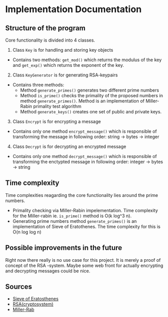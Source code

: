 # Implementation Documentation

## Structure of the program
Core functionality is divided into 4 classes. 

1. Class `Key` is for handling and storing key objects
- Contains two methods: `get_mod()` which returns the modulus of the key and `get_exp()` which returns the exponent of the key.

2. Class `KeyGenerator` is for generating RSA-keypairs
- Contains three methods:
    - Method `generate_primes()` generates two different prime numbers
    - Method `is_prime()` checks the primality of the proposed numbers in method `generate_primes()`. Method is an implementation of Miller-Rabin primality test algorithm
    - Method `generate_keys()` creates one set of public and private keys. 

3. Class `Encrypt` is for encrypting a message
- Contains only one method `encrypt_message()` which is responsible of transforming the message in following order: string -> bytes -> integer

4. Class `Decrypt` is for decrypting an encrypted message
- Contains only one method `decrypt_message()` which is responsible of transforming the enctypted message in following order: integer -> bytes -> string 

## Time complexity
Time complexities reagarding the core functionality lies around the prime numbers.

- Primality checking via Miller-Rabin impelementation. Time complexity for the Miller-rabin ie. `is_prime()` method is O(k log^3 n). 
- Generating prime numbers method `generate_primes()` is an implementation of Sieve of Eratothenes. The time complexity for this is O(n log log n)

## Possible improvements in the future
Right now there really is no use case for this project. It is merely a proof of concept of the RSA -system. Maybe some web front for actually encrypting and decrypting messages could be nice.

## Sources
- [Sieve of Eratosthenes](https://en.wikipedia.org/wiki/Sieve_of_Eratosthenes)
- [RSA(cryptosystem)](https://fi.wikipedia.org/wiki/RSA)
- [Miller-Rab](https://en.wikipedia.org/wiki/Miller%E2%80%93Rabin_primality_test)
